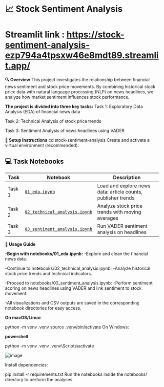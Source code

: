# 📈 Stock Sentiment Analysis
# Streamlit link : https://stock-sentiment-analysis-ezp794a4tpsxw46e8mdt89.streamlit.app/
**🔍 Overview**
This project investigates the relationship between financial news sentiment and stock price movements. By combining historical stock price data with natural language processing (NLP) on news headlines, we analyze how market sentiment influences stock performance.

**The project is divided into three key tasks:**
Task 1: Exploratory Data Analysis (EDA) of financial news data

Task 2: Technical Analysis of stock price trends

Task 3: Sentiment Analysis of news headlines using VADER


**🚀 Setup Instructions**
cd stock-sentiment-analysis
Create and activate a virtual environment (recommended):

## 💻 Task Notebooks

| Task | Notebook | Description |
|------|----------|-------------|
| Task 1 | [`01_eda.ipynb`](notebooks/01_eda.ipynb) | Load and explore news data: article counts, publisher trends |
| Task 2 | [`02_technical_analysis.ipynb`](notebooks/02_technical_analysis.ipynb) | Analyze stock price trends with moving averages |
| Task 3 | [`03_sentiment_analysis.ipynb`](notebooks/03_sentiment_analysis.ipynb) | Run VADER sentiment analysis on headlines |


**🎯 Usage Guide**

**-Begin with notebooks/01_eda.ipynb:**
-Explore and clean the financial news data.

-Continue to notebooks/02_technical_analysis.ipynb:
-Analyze historical stock price trends and technical indicators.

-Proceed to notebooks/03_sentiment_analysis.ipynb:
-Perform sentiment scoring on news headlines using VADER and link sentiment to stock movement.

-All visualizations and CSV outputs are saved in the corresponding notebook directories for easy access.

**On macOS/Linux:**

python -m venv .venv
source .venv/bin/activate
On Windows:

**powershell**

python -m venv .venv
.venv\Scripts\activate

![image](https://github.com/user-attachments/assets/0e718dd8-6f65-440b-9e9f-2025a529bfde)

Install dependencies:

pip install -r requirements.txt
Run the notebooks inside the notebooks/ directory to perform the analyses.


